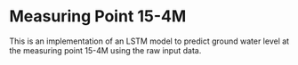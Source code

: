# Measuring Point 15-4M
This is an implementation of an LSTM model to predict ground water level at the measuring point 15-4M using the raw input data.